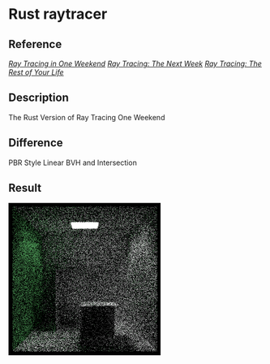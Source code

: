 Rust raytracer
===
Reference
---
[_Ray Tracing in One Weekend_](https://raytracing.github.io/books/RayTracingInOneWeekend.html)
[_Ray Tracing: The Next Week_](https://raytracing.github.io/books/RayTracingTheNextWeek.html)
[_Ray Tracing: The Rest of Your Life_](https://raytracing.github.io/books/RayTracingTheRestOfYourLife.html)

Description
---
The Rust Version of Ray Tracing One Weekend

Difference
---
PBR Style Linear BVH and Intersection

Result
---
![result](./result/2021-02-25-1.png)